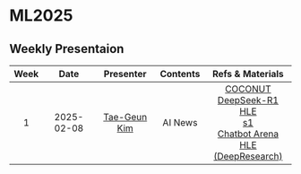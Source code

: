 # ML2025

## Weekly Presentaion

| Week |    Date    |                Presenter                 | Contents |                                                                                                                                                                                                                                                                                        Refs & Materials                                                                                                                                                                                                                                                                                        |
|:----:|:----------:|:----------------------------------------:|:--------:|:----------------------------------------------------------------------------------------------------------------------------------------------------------------------------------------------------------------------------------------------------------------------------------------------------------------------------------------------------------------------------------------------------------------------------------------------------------------------------------------------------------------------------------------------------------------------------------------------:|
|  1   | 2025-02-08 | [Tae-Geun Kim](https://github.com/Axect) | AI News  | [COCONUT](https://www.emsi.me/tech/ai-ml/metas-breakthrough-teaching-language-models-to-think-outside-the-box-literally/2024-12-10/183a47?fbclid=IwY2xjawHJLqZleHRuA2FlbQIxMQABHdTG22sv0fj_KeTGUvk2C3NnzLIG5WqtlTLswWdvK0mLohJxBqgD3q5S2Q_aem_boF3ssWJ7yCJJy9fK3XdYQ)<br>[DeepSeek-R1](https://arxiv.org/abs/2501.12948)<br>[HLE](https://arxiv.org/abs/2501.14249)<br>[s1](https://arxiv.org/abs/2501.19393)<br>[Chatbot Arena](https://lmarena.ai/)<br>[HLE (DeepResearch)](https://www.reddit.com/r/singularity/comments/1ij7r03/humanitys_last_exam_plotted_to_show_exponential/#lightbox) |
